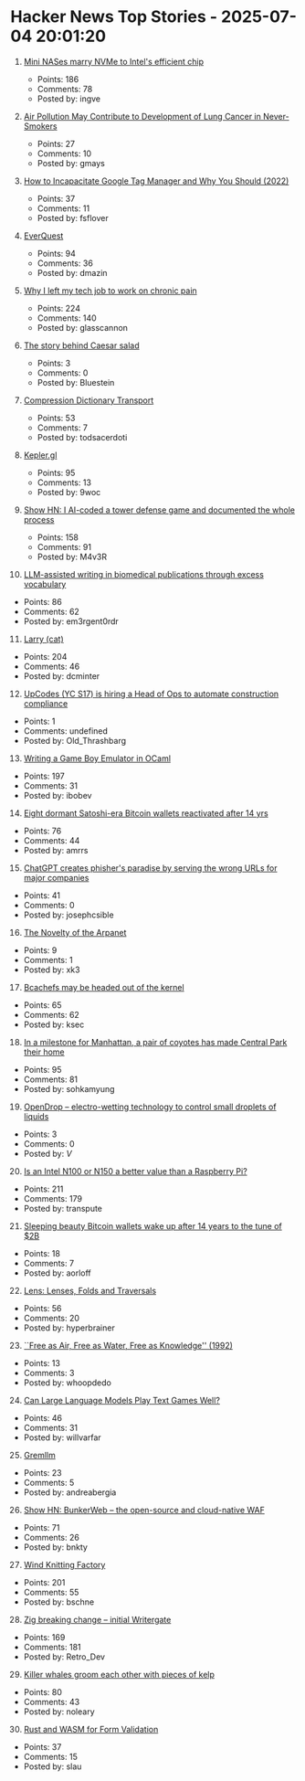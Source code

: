 # Hacker News Top Stories - 2025-07-04 20:01:20

1. [Mini NASes marry NVMe to Intel's efficient chip](https://www.jeffgeerling.com/blog/2025/mini-nases-marry-nvme-intels-efficient-chip)
   - Points: 186
   - Comments: 78
   - Posted by: ingve

2. [Air Pollution May Contribute to Development of Lung Cancer in Never-Smokers](https://today.ucsd.edu/story/air-pollution-may-contribute-to-development-of-lung-cancer-in-never-smokers-new-study-finds)
   - Points: 27
   - Comments: 10
   - Posted by: gmays

3. [How to Incapacitate Google Tag Manager and Why You Should (2022)](https://backlit.neocities.org/incapacitate-google-tag-manager)
   - Points: 37
   - Comments: 11
   - Posted by: fsflover

4. [EverQuest](https://www.filfre.net/2025/07/everquest/)
   - Points: 94
   - Comments: 36
   - Posted by: dmazin

5. [Why I left my tech job to work on chronic pain](https://sailhealth.substack.com/p/why-i-left-my-tech-job-to-work-on)
   - Points: 224
   - Comments: 140
   - Posted by: glasscannon

6. [The story behind Caesar salad](https://www.nationalgeographic.com/travel/article/story-behind-caesar-salad)
   - Points: 3
   - Comments: 0
   - Posted by: Bluestein

7. [Compression Dictionary Transport](https://developer.mozilla.org/en-US/docs/Web/HTTP/Guides/Compression_dictionary_transport)
   - Points: 53
   - Comments: 7
   - Posted by: todsacerdoti

8. [Kepler.gl](https://kepler.gl/)
   - Points: 95
   - Comments: 13
   - Posted by: 9woc

9. [Show HN: I AI-coded a tower defense game and documented the whole process](https://github.com/maciej-trebacz/tower-of-time-game)
   - Points: 158
   - Comments: 91
   - Posted by: M4v3R

10. [LLM-assisted writing in biomedical publications through excess vocabulary](https://www.science.org/doi/10.1126/sciadv.adt3813)
   - Points: 86
   - Comments: 62
   - Posted by: em3rgent0rdr

11. [Larry (cat)](https://en.wikipedia.org/wiki/Larry_(cat))
   - Points: 204
   - Comments: 46
   - Posted by: dcminter

12. [UpCodes (YC S17) is hiring a Head of Ops to automate construction compliance](https://up.codes/careers?utm_source=HN)
   - Points: 1
   - Comments: undefined
   - Posted by: Old_Thrashbarg

13. [Writing a Game Boy Emulator in OCaml](https://linoscope.github.io/writing-a-game-boy-emulator-in-ocaml/)
   - Points: 197
   - Comments: 31
   - Posted by: ibobev

14. [Eight dormant Satoshi-era Bitcoin wallets reactivated after 14 yrs](https://twitter.com/WatcherGuru/status/1941167512491864554)
   - Points: 76
   - Comments: 44
   - Posted by: amrrs

15. [ChatGPT creates phisher's paradise by serving the wrong URLs for major companies](https://www.theregister.com/2025/07/03/ai_phishing_websites/)
   - Points: 41
   - Comments: 0
   - Posted by: josephcsible

16. [The Novelty of the Arpanet](https://twobithistory.org/2021/02/07/arpanet.html)
   - Points: 9
   - Comments: 1
   - Posted by: xk3

17. [Bcachefs may be headed out of the kernel](https://lwn.net/Articles/1027289/)
   - Points: 65
   - Comments: 62
   - Posted by: ksec

18. [In a milestone for Manhattan, a pair of coyotes has made Central Park their home](https://www.smithsonianmag.com/science-nature/in-a-milestone-for-manhattan-a-pair-of-coyotes-has-made-central-park-their-home-180986892/)
   - Points: 95
   - Comments: 81
   - Posted by: sohkamyung

19. [OpenDrop – electro-wetting technology to control small droplets of liquids](https://gaudishop.ch/index.php/product-category/opendrop/)
   - Points: 3
   - Comments: 0
   - Posted by: _V_

20. [Is an Intel N100 or N150 a better value than a Raspberry Pi?](https://www.jeffgeerling.com/blog/2025/intel-n100-better-value-raspberry-pi)
   - Points: 211
   - Comments: 179
   - Posted by: transpute

21. [Sleeping beauty Bitcoin wallets wake up after 14 years to the tune of $2B](https://www.marketwatch.com/story/sleeping-beauty-bitcoin-wallets-wake-up-after-14-years-to-the-tune-of-2-billion-79f1f11f)
   - Points: 18
   - Comments: 7
   - Posted by: aorloff

22. [Lens: Lenses, Folds and Traversals](https://hackage.haskell.org/package/lens)
   - Points: 56
   - Comments: 20
   - Posted by: hyperbrainer

23. [``Free as Air, Free as Water, Free as Knowledge'' (1992)](http://bactra.org/Sterling/Free_as_the_Air_Free_as_Water_Free_as_Knowledge.html)
   - Points: 13
   - Comments: 3
   - Posted by: whoopdedo

24. [Can Large Language Models Play Text Games Well?](https://arxiv.org/abs/2304.02868)
   - Points: 46
   - Comments: 31
   - Posted by: willvarfar

25. [Gremllm](https://github.com/awwaiid/gremllm)
   - Points: 23
   - Comments: 5
   - Posted by: andreabergia

26. [Show HN: BunkerWeb – the open-source and cloud-native WAF](https://docs.bunkerweb.io/latest/)
   - Points: 71
   - Comments: 26
   - Posted by: bnkty

27. [Wind Knitting Factory](https://www.merelkarhof.nl/work/wind-knitting-factory)
   - Points: 201
   - Comments: 55
   - Posted by: bschne

28. [Zig breaking change – initial Writergate](https://github.com/ziglang/zig/pull/24329)
   - Points: 169
   - Comments: 181
   - Posted by: Retro_Dev

29. [Killer whales groom each other with pieces of kelp](https://www.science.org/content/article/killer-whales-groom-each-other-pieces-kelp)
   - Points: 80
   - Comments: 43
   - Posted by: noleary

30. [Rust and WASM for Form Validation](https://sebastian.lauwe.rs/blog/rust-wasm-form-validation/)
   - Points: 37
   - Comments: 15
   - Posted by: slau

